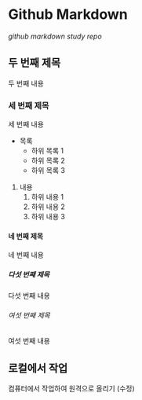 # Github Markdown
*github markdown study repo*

## 두 번째 제목
두 번째 내용

### 세 번째 제목
세 번째 내용

- 목록
  - 하위 목록 1
  - 하위 목록 2
  - 하위 목록 3
 
 1. 내용
    1. 하위 내용 1
    2. 하위 내용 2
    3. 하위 내용 3

#### 네 번째 제목
네 번째 내용

##### 다섯 번째 제목
다섯 번째 내용

###### 여섯 번째 제목
여섯 번째 내용

## 로컬에서 작업
컴퓨터에서 작업하여 원격으로 올리기 (수정)
